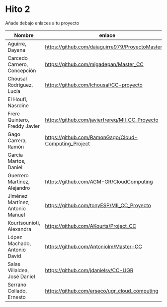 # Hito 2

Añade debajo enlaces a tu proyecto

| Nombre                           |  enlace  | version | Comprobado | 
|----------------------------------|----------|---------| ---------- |
| Aguirre, Dayana                  |https://github.com/daiaguirre979/ProyectoMasterCC  |8 |
| Carcedo Carnero, Concepción      | https://github.com/migadepan/Master_CC | 2 | :white_check_mark: tonyESP |
| Chousal Rodríguez, Lucía         | https://github.com/lchousal/CC-proyecto |2 | :white_check_mark: daiaguirre979 :white_check_mark: AKourts
| El Houfi, Nasrdine               |  | |
| Frere Quintero, Freddy Javier    | https://github.com/javierfrereq/MII_CC_Proyecto | 3 |
| Gago Carrera, Ramón              | https://github.com/RamonGago/Cloud-Computing_Project | 4 | :white_check_mark: AGM-GR
| García Martos, Daniel            |  | |
| Guerrero Martínez, Alejandro     | https://github.com/AGM-GR/CloudComputing | 2 | :white_check_mark: erseco |
| Jiménez Martínez, Antonio Manuel | https://github.com/tonyESP/MII_CC_Proyecto | 16 | :white_check_mark: Migadepan javierfrereq| 
| Kourtsounioti, Alexandra         | https://github.com/AKourts/Project_CC | 2 | :white_check_mark: lchousal :white_check_mark: ramongago|
| López Machado, Antonio David     | https://github.com/Antoniolm/Master-CC | 2 | :white_check_mark: jdanielsv |
| Salas Villaldea, José Daniel     | https://github.com/jdanielsv/CC-UGR | 1 |
| Serrano Collado, Ernesto         | https://github.com/erseco/ugr_cloud_computing | 2 | :white_check_mark: Antoniolm |



